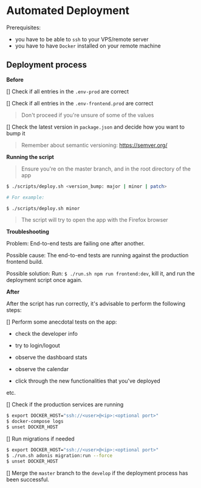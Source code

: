 # Automated Deployment

Prerequisites:

- you have to be able to `ssh` to your VPS/remote server
- you have to have `Docker` installed on your remote machine

## Deployment process

**Before**

[] Check if all entries in the `.env-prod` are correct

[] Check if all entries in the `.env-frontend.prod` are correct

> Don't proceed if you're unsure of some of the values

[] Check the latest version in `package.json` and decide how you want to bump it

> Remember about semantic versioning: https://semver.org/

**Running the script**

> Ensure you're on the master branch, and in the root directory of the app

```bash
$ ./scripts/deploy.sh <version_bump: major | minor | patch>

# For example:

$ ./scripts/deploy.sh minor
```

> The script will try to open the app with the Firefox browser

**Troubleshooting**

Problem: End-to-end tests are failing one after another.

Possible cause: The end-to-end tests are running against the production frontend build.

Possible solution: Run: `$ ./run.sh npm run frontend:dev`, kill it, and run the deployment script once again.

**After**

After the script has run correctly, it's advisable to perform the following steps:

[] Perform some anecdotal tests on the app:

- check the developer info
- try to login/logout
- observe the dashboard stats
- observe the calendar

- click through the new functionalities that you've deployed

etc.

[] Check if the production services are running

```bash
$ export DOCKER_HOST="ssh://<user>@<ip>:<optional port>"
$ docker-compose logs
$ unset DOCKER_HOST
```

[] Run migrations if needed

```bash
$ export DOCKER_HOST="ssh://<user>@<ip>:<optional port>"
$ ./run.sh adonis migration:run --force
$ unset DOCKER_HOST
```

[] Merge the `master` branch to the `develop` if the deployment process has been successful.
